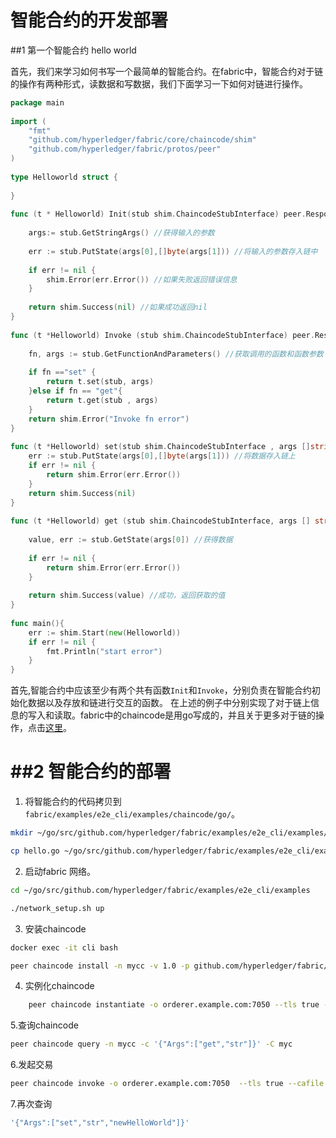 # 智能合约的开发部署

##1 第一个智能合约 hello world

首先，我们来学习如何书写一个最简单的智能合约。在fabric中，智能合约对于链的操作有两种形式，读数据和写数据，我们下面学习一下如何对链进行操作。

```go
package main
 
import (
    "fmt"
    "github.com/hyperledger/fabric/core/chaincode/shim"
    "github.com/hyperledger/fabric/protos/peer"
)
 
type Helloworld struct {
 
}
 
func (t * Helloworld) Init(stub shim.ChaincodeStubInterface) peer.Response{
 
    args:= stub.GetStringArgs() //获得输入的参数
 
    err := stub.PutState(args[0],[]byte(args[1])) //将输入的参数存入链中
 
    if err != nil {
        shim.Error(err.Error()) //如果失败返回错误信息
    }
 
    return shim.Success(nil) //如果成功返回nil
}
 
func (t *Helloworld) Invoke (stub shim.ChaincodeStubInterface) peer.Response{
 
    fn, args := stub.GetFunctionAndParameters() //获取调用的函数和函数参数
 
    if fn =="set" {
        return t.set(stub, args)
    }else if fn == "get"{
        return t.get(stub , args)
    }
    return shim.Error("Invoke fn error")
}
 
func (t *Helloworld) set(stub shim.ChaincodeStubInterface , args []string) peer.Response{
    err := stub.PutState(args[0],[]byte(args[1])) //将数据存入链上
    if err != nil {
        return shim.Error(err.Error())
    }
    return shim.Success(nil)
}
 
func (t *Helloworld) get (stub shim.ChaincodeStubInterface, args [] string) peer.Response{
 
    value, err := stub.GetState(args[0]) //获得数据
 
    if err != nil {
        return shim.Error(err.Error())
    }
 
    return shim.Success(value) //成功，返回获取的值
}
 
func main(){
    err := shim.Start(new(Helloworld))
    if err != nil {
        fmt.Println("start error")
    }
}
```

首先,智能合约中应该至少有两个共有函数`Init`和`Invoke`，分别负责在智能合约初始化数据以及存放和链进行交互的函数。
在上述的例子中分别实现了对于链上信息的写入和读取。fabric中的chaincode是用go写成的，并且关于更多对于链的操作，点击[这里](https://github.com/hyperledger/fabric/blob/release-1.4/core/chaincode/shim/interfaces.go)。

##2 智能合约的部署
==============================

1. 将智能合约的代码拷贝到`fabric/examples/e2e_cli/examples/chaincode/go/`。

```bash
mkdir ~/go/src/github.com/hyperledger/fabric/examples/e2e_cli/examples/chaincode/go/hello

cp hello.go ~/go/src/github.com/hyperledger/fabric/examples/e2e_cli/examples/chaincode/go/hello
```

2. 启动fabric 网络。

```bash
cd ~/go/src/github.com/hyperledger/fabric/examples/e2e_cli/examples

./network_setup.sh up
```

3. 安装chaincode

```bash
docker exec -it cli bash

peer chaincode install -n mycc -v 1.0 -p github.com/hyperledger/fabric/examples/chaincode/go/hello
```

4. 实例化chaincode
```bash
    peer chaincode instantiate -o orderer.example.com:7050 --tls true --cafile $ORDERER_CA -n mycc -v 0 -c '{"Args":["str","HelloWorld"]}' -C mychannel
```

5.查询chaincode 
```bash
peer chaincode query -n mycc -c '{"Args":["get","str"]}' -C myc
```

6.发起交易
```bash
peer chaincode invoke -o orderer.example.com:7050  --tls true --cafile $ORDERER_CA -C mychannel -n mycc -c '{"Args":["set","str","newHelloWorld"]}'
```

7.再次查询
```bash
'{"Args":["set","str","newHelloWorld"]}'
```
